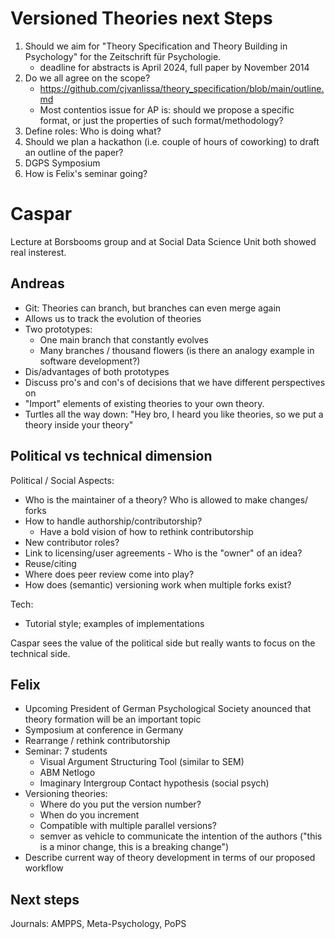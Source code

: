 # Versioned Theories next Steps

1. Should we aim for "Theory Specification and Theory Building in Psychology" for the Zeitschrift für Psychologie.
    *  deadline for abstracts is April 2024, full paper by November 2014
2. Do we all agree on the scope?
    * https://github.com/cjvanlissa/theory_specification/blob/main/outline.md
    * Most contentios issue for AP is: should we propose a specific format, or just the properties of such format/methodology?
3. Define roles: Who is doing what?
4. Should we plan a hackathon (i.e. couple of hours of coworking) to draft an outline of the paper?
5. DGPS Symposium
6. How is Felix's seminar going?


# Caspar

Lecture at Borsbooms group and at Social Data Science Unit both showed real insterest.

## Andreas

* Git: Theories can branch, but branches can even merge again
* Allows us to track the evolution of theories
* Two prototypes:
    * One main branch that constantly evolves
    * Many branches / thousand flowers (is there an analogy example in software development?)
* Dis/advantages of both prototypes
* Discuss pro's and con's of decisions that we have different perspectives on
* "Import" elements of existing theories to your own theory.
* Turtles all the way down: "Hey bro, I heard you like theories, so we put a theory inside your theory"


## Political vs technical dimension

Political / Social Aspects:
- Who is the maintainer of a theory? Who is allowed to make changes/ forks
- How to handle authorship/contributorship?
    - Have a bold vision of how to rethink contributorship
- New contributor roles?
- Link to licensing/user agreements - Who is the "owner" of an idea?
- Reuse/citing
- Where does peer review come into play?
- How does (semantic) versioning work when multiple forks exist?

Tech:
- Tutorial style; examples of implementations

Caspar sees the value of the political side but really wants to focus on the technical side.

## Felix

* Upcoming President of German Psychological Society anounced that theory formation will be an important topic
* Symposium at conference in Germany
* Rearrange / rethink contributorship
* Seminar: 7 students
    + Visual Argument Structuring Tool (similar to SEM)
    + ABM Netlogo
    + Imaginary Intergroup Contact hypothesis (social psych)
* Versioning theories: 
    + Where do you put the version number?
    + When do you increment
    + Compatible with multiple parallel versions?
    + semver as  vehicle to communicate the intention of the authors ("this is a minor change, this is a breaking change")
* Describe current way of theory development in terms of our proposed workflow

## Next steps

Journals: AMPPS, Meta-Psychology, PoPS
